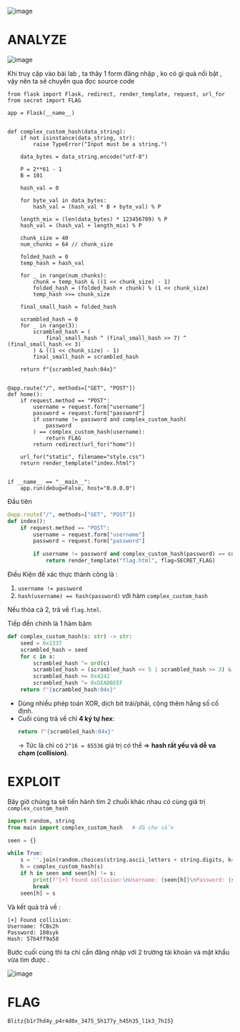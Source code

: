 ![image](https://github.com/user-attachments/assets/9b67fc82-4f5f-47f9-a477-96d3bd4801ed)

# ANALYZE

![image](https://github.com/user-attachments/assets/947d4260-7d3d-4e6d-b43f-472fa42444d9)

Khi truy cập vào bài lab , ta thây 1 form đăng nhập , ko có gì quả nối bật , vậy nên ta sẽ chuyển qua đọc source code

```
from flask import Flask, redirect, render_template, request, url_for
from secret import FLAG

app = Flask(__name__)


def complex_custom_hash(data_string):
    if not isinstance(data_string, str):
        raise TypeError("Input must be a string.")

    data_bytes = data_string.encode("utf-8")

    P = 2**61 - 1
    B = 101

    hash_val = 0

    for byte_val in data_bytes:
        hash_val = (hash_val * B + byte_val) % P

    length_mix = (len(data_bytes) * 123456789) % P
    hash_val = (hash_val + length_mix) % P

    chunk_size = 40
    num_chunks = 64 // chunk_size

    folded_hash = 0
    temp_hash = hash_val

    for _ in range(num_chunks):
        chunk = temp_hash & ((1 << chunk_size) - 1)
        folded_hash = (folded_hash + chunk) % (1 << chunk_size)
        temp_hash >>= chunk_size

    final_small_hash = folded_hash

    scrambled_hash = 0
    for _ in range(3):
        scrambled_hash = (
            final_small_hash ^ (final_small_hash >> 7) ^ (final_small_hash << 3)
        ) & ((1 << chunk_size) - 1)
        final_small_hash = scrambled_hash

    return f"{scrambled_hash:04x}"


@app.route("/", methods=["GET", "POST"])
def home():
    if request.method == "POST":
        username = request.form["username"]
        password = request.form["password"]
        if username != password and complex_custom_hash(
            password
        ) == complex_custom_hash(username):
            return FLAG
        return redirect(url_for("home"))

    url_for("static", filename="style.css")
    return render_template("index.html")


if __name__ == "__main__":
    app.run(debug=False, host="0.0.0.0")
```
Đầu tiên 

```python
@app.route("/", methods=["GET", "POST"])
def index():
    if request.method == "POST":
        username = request.form["username"]
        password = request.form["password"]

        if username != password and complex_custom_hash(password) == complex_custom_hash(username):
            return render_template("flag.html", flag=SECRET_FLAG)
```
Điều Kiện để xác thực thành công là : 

1. `username != password`
2. `hash(username) == hash(password)` với hàm `complex_custom_hash`

Nếu thỏa cả 2, trả về `flag.html`.

Tiếp đến chính là 1 hàm băm 

```python
def complex_custom_hash(s: str) -> str:
    seed = 0x1337
    scrambled_hash = seed
    for c in s:
        scrambled_hash ^= ord(c)
        scrambled_hash = (scrambled_hash << 5 | scrambled_hash >> 3) & 0xFFFFFFFF
        scrambled_hash += 0x4242
        scrambled_hash ^= 0xDEADBEEF
    return f"{scrambled_hash:04x}"
```

- Dùng nhiều phép toán XOR, dịch bit trái/phải, cộng thêm hằng số cố định.
- Cuối cùng trả về chỉ **4 ký tự hex**:
  ```python
  return f"{scrambled_hash:04x}"
  ```
  → Tức là chỉ có `2^16 = 65536` giá trị có thể ⇒ **hash rất yếu và dễ va chạm (collision)**.

# EXPLOIT

Bây giờ chúng ta sẽ tiến hành tìm 2 chuỗi khác nhau có cùng giá trị `complex_custom_hash`

```python
import random, string
from main import complex_custom_hash   # đã cho sẵn

seen = {}

while True:
    s = ''.join(random.choices(string.ascii_letters + string.digits, k=6))
    h = complex_custom_hash(s)
    if h in seen and seen[h] != s:
        print(f"[+] Found collision:\nUsername: {seen[h]}\nPassword: {s}\nHash: {h}")
        break
    seen[h] = s
```

Và kết quả trả về  : 
```
[+] Found collision:
Username: fCBs2h
Password: 108syk
Hash: 57b4ff9a58
```

Bước cuối cùng thì ta chỉ cần đăng nhập với 2 trường tài khoản và mật khẩu vừa tìm được . 

![image](https://github.com/user-attachments/assets/7af43751-97ea-4a6a-ab7d-ec2efde5dc91)


# FLAG

```
Blitz{b1r7hd4y_p4r4d0x_3475_5h177y_h45h35_l1k3_7h15}
```
